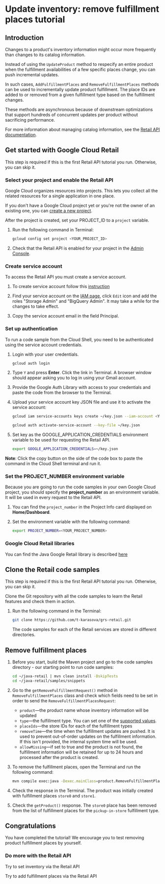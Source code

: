<walkthrough-metadata>
  <meta name="title" content="Update inventory: remove fulfillment places tutorial" />
  <meta name="description" content="Learn how to update inventory information by removing fulfillment places" />
  <meta name="component_id" content="593554" />
  <meta name="unlisted" content="true" />
  <meta name="keywords" content="retail, update inventory, remove fulfillment places" />
</walkthrough-metadata>

# Update inventory: remove fulfillment places tutorial

## Introduction

Changes to a product's inventory information might occur more frequently than changes to its catalog information.

Instead of using the `UpdateProduct` method to respecify an entire product when the fulfillment availabilities of a few specific places change, you can push incremental updates.

In such cases, `AddFulfillmentPlaces` and `RemoveFulfillmentPlaces` methods can be used to incrementally update product fulfillment. The place IDs are added to or removed from a given fulfillment type based on the fulfillment changes.

These methods are asynchronous because of downstream optimizations that support hundreds of concurrent updates per product without sacrificing performance.

For more information about managing catalog information, see the [Retail API documentation](https://cloud.google.com/retail/docs/inventory-updates#inventory-update-methods).

<walkthrough-tutorial-duration duration="5"></walkthrough-tutorial-duration>

## Get started with Google Cloud Retail

This step is required if this is the first Retail API tutorial you run.
Otherwise, you can skip it.

### Select your project and enable the Retail API

Google Cloud organizes resources into projects. This lets you
collect all the related resources for a single application in one place.

If you don't have a Google Cloud project yet or you're not the owner of an existing one, you can
[create a new project](https://console.cloud.google.com/projectcreate).

After the project is created, set your PROJECT_ID to a ```project``` variable.
1. Run the following command in Terminal:
    ```bash
    gcloud config set project <YOUR_PROJECT_ID>
    ```

1. Check that the Retail API is enabled for your project in the [Admin Console](https://console.cloud.google.com/ai/retail/).

### Create service account

To access the Retail API you must create a service account.

1. To create service account follow this [instruction](https://cloud.google.com/retail/docs/setting-up#service-account)

1. Find your service account on the [IAM page](https://console.cloud.google.com/iam-admin/iam),
   click `Edit` icon and add the roles "Storage Admin" and "BigQuery Admin". It may take a while for the changes to take effect.

1. Copy the service account email in the field Principal.

### Set up authentication

To run a code sample from the Cloud Shell, you need to be authenticated using the service account credentials.

1.  Login with your user credentials.

    ```bash
    gcloud auth login
    ```

1.  Type `Y` and press **Enter**. Click the link in Terminal. A browser window
    should appear asking you to log in using your Gmail account.

1.  Provide the Google Auth Library with access to your credentials and paste
    the code from the browser to the Terminal.

1.  Upload your service account key JSON file and use it to activate the service
    account:

    ```bash
    gcloud iam service-accounts keys create ~/key.json --iam-account <YOUR_SERVICE_ACCOUNT_EMAIL>
    ```

    ```bash
    gcloud auth activate-service-account --key-file ~/key.json
    ```

1.  Set key as the GOOGLE_APPLICATION_CREDENTIALS environment variable to be
    used for requesting the Retail API.

    ```bash
    export GOOGLE_APPLICATION_CREDENTIALS=~/key.json
    ```

**Note**: Click the copy button on the side of the code box to paste the command in the Cloud Shell terminal and run it.

### Set the PROJECT_NUMBER environment variable

Because you are going to run the code samples in your own Google Cloud project, you should specify the **project_number** as an environment variable. It will be used in every request to the Retail API.

1. You can find the ```project_number``` in the Project Info card displayed on **Home/Dashboard**.

1. Set the environment variable with the following command:
    ```bash
    export PROJECT_NUMBER=<YOUR_PROJECT_NUMBER>
    ```

### Google Cloud Retail libraries

You can find the Java Google Retail library is described [here](https://googleapis.dev/java/google-cloud-retail/latest/index.html)

## Clone the Retail code samples

This step is required if this is the first Retail API tutorial you run.
Otherwise, you can skip it.

Clone the Git repository with all the code samples to learn the Retail features and check them in action.

<!-- TODO(ianan): change the repository link -->
1. Run the following command in the Terminal:
    ```bash
    git clone https://github.com/t-karasova/grs-retail.git
    ```

   The code samples for each of the Retail services are stored in different directories.

## Remove fulfillment places

1. Before you start, build the Maven project and go to the code samples directory - our starting point to run code samples:
   ```bash
   cd ~/java-retail | mvn clean install -DskipTests
   cd ~/java-retail/samples/snippets  
   ```

1. Go to the `getRemoveFulfillmentRequest()` method in `RemoveFulfillmentPlaces` class and check which fields need to be set in order to send the `RemoveFulfillmentPlacesRequest`:
   - `product`—the product name whose inventory information will be updated
   - `type`—the fulfillment type. You can set one of the [supported values](https://cloud.google.com/retail/docs/reference/rpc/google.cloud.retail.v2#removefulfillmentplacesrequest).
   - `placeIds`—the store IDs for each of the fulfillment types
   - `removeTime`—the time when the fulfillment updates are pushed. It is used to prevent out-of-order updates on the fulfillment information. If this isn't provided, the internal system time will be used.
   - `allowMissing`—if set to true and the product is not found, the fulfillment information will be retained for up to 24 hours and processed after the product is created.

1. To remove the fulfillment places, open the Terminal and run the following command:
    ```bash
    mvn compile exec:java -Dexec.mainClass=product.RemoveFulfillmentPlaces
    ```

1. Check the response in the Terminal. The product was initially created with fulfillment places `store0` and `store1`.

1. Check the ```getProduct()``` response. The `store0`  place has been removed from the list of fulfillment places for the `pickup-in-store` fulfillment type.

## Congratulations

<walkthrough-conclusion-trophy></walkthrough-conclusion-trophy>

You have completed the tutorial! We encourage you to test removing product fulfillment places by yourself.

<walkthrough-inline-feedback></walkthrough-inline-feedback>

### Do more with the Retail API

<walkthrough-tutorial-card id="retail_api_v2_set_invenory_java" icon="LOGO_JAVA" title="Set inventory tutorial" keepPrevious=true>Try to set inventory via the Retail API</walkthrough-tutorial-card>

<walkthrough-tutorial-card id="retail_api_v2_add_fulfillment_places_java" icon="LOGO_JAVA" title="Add fulfillment tutorial" keepPrevious=true>Try to add fulfillment places via the Retail API</walkthrough-tutorial-card>

